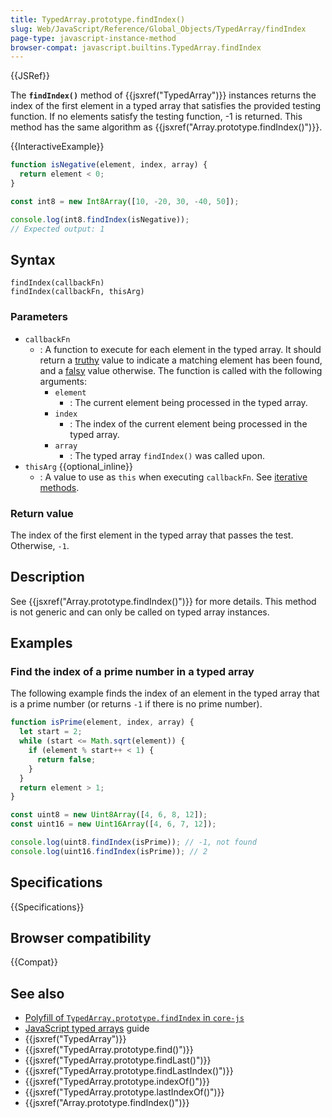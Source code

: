 ```yaml
---
title: TypedArray.prototype.findIndex()
slug: Web/JavaScript/Reference/Global_Objects/TypedArray/findIndex
page-type: javascript-instance-method
browser-compat: javascript.builtins.TypedArray.findIndex
---
```


{{JSRef}}

The **`findIndex()`** method of {{jsxref("TypedArray")}} instances returns the index of the first element in a typed array that satisfies the provided testing function. If no elements satisfy the testing function, -1 is returned. This method has the same algorithm as {{jsxref("Array.prototype.findIndex()")}}.

{{InteractiveExample}}

```js interactive-example
function isNegative(element, index, array) {
  return element < 0;
}

const int8 = new Int8Array([10, -20, 30, -40, 50]);

console.log(int8.findIndex(isNegative));
// Expected output: 1

```

## Syntax

```js-nolint
findIndex(callbackFn)
findIndex(callbackFn, thisArg)
```

### Parameters

- `callbackFn`
  - : A function to execute for each element in the typed array. It should return a [truthy](/en-US/docs/Glossary/Truthy) value to indicate a matching element has been found, and a [falsy](/en-US/docs/Glossary/Falsy) value otherwise. The function is called with the following arguments:
    - `element`
      - : The current element being processed in the typed array.
    - `index`
      - : The index of the current element being processed in the typed array.
    - `array`
      - : The typed array `findIndex()` was called upon.
- `thisArg` {{optional_inline}}
  - : A value to use as `this` when executing `callbackFn`. See [iterative methods](/en-US/docs/Web/JavaScript/Reference/Global_Objects/Array#iterative_methods).

### Return value

The index of the first element in the typed array that passes the test. Otherwise, `-1`.

## Description

See {{jsxref("Array.prototype.findIndex()")}} for more details. This method is not generic and can only be called on typed array instances.

## Examples

### Find the index of a prime number in a typed array

The following example finds the index of an element in the typed array that is a prime
number (or returns `-1` if there is no prime number).

```js
function isPrime(element, index, array) {
  let start = 2;
  while (start <= Math.sqrt(element)) {
    if (element % start++ < 1) {
      return false;
    }
  }
  return element > 1;
}

const uint8 = new Uint8Array([4, 6, 8, 12]);
const uint16 = new Uint16Array([4, 6, 7, 12]);

console.log(uint8.findIndex(isPrime)); // -1, not found
console.log(uint16.findIndex(isPrime)); // 2
```

## Specifications

{{Specifications}}

## Browser compatibility

{{Compat}}

## See also

- [Polyfill of `TypedArray.prototype.findIndex` in `core-js`](https://github.com/zloirock/core-js#ecmascript-typed-arrays)
- [JavaScript typed arrays](/en-US/docs/Web/JavaScript/Guide/Typed_arrays) guide
- {{jsxref("TypedArray")}}
- {{jsxref("TypedArray.prototype.find()")}}
- {{jsxref("TypedArray.prototype.findLast()")}}
- {{jsxref("TypedArray.prototype.findLastIndex()")}}
- {{jsxref("TypedArray.prototype.indexOf()")}}
- {{jsxref("TypedArray.prototype.lastIndexOf()")}}
- {{jsxref("Array.prototype.findIndex()")}}
